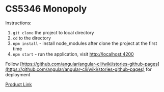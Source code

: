 # CS5346 Monopoly

Instructions:
1. `git clone` the project to local directory
2. `cd` to the directory
3. `npm install` - install node_modules after clone the project at the first time
4. `npm start` - run the application, visit [http://localhost:4200](http://localhost:4200)

Follow [https://github.com/angular/angular-cli/wiki/stories-github-pages](https://github.com/angular/angular-cli/wiki/stories-github-pages) for deployment

[Product Link](http://eric-han.com/monopoly/pages/pages/charts/d3)
